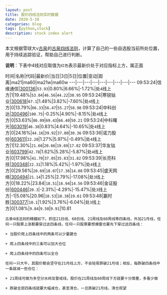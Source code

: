 ```yaml
---
layout: post
title: 股价四线法则实时数据
date: 2020-5-10
categories: blog
tags: [python,stock]
description: stock index alert
---
```



本文根据雪球大v[古泉](https://xueqiu.com/u/7148646888)的[古泉四线法则](https://xueqiu.com/7148646888/130498192)，计算了自己的一些自选股当前所处位置，用于持续追踪验证，帮助自己进行判断。

**说明**：下表中4线对应取值为`红色`表示最新价处于对应指标上方，属正面

时间|名称|代码|最新价|当日|3日|5日|位置|变动|距离|ma21|ma60|ma21w|ma60w
---|---|---|---|---|---|---|---|---
09:53:24|信维通信|[300136](https://xueqiu.com/S/SZ300136)|`53.93`|0.80%|6.66%|-1.72%|处`4`线上方|1|19.48%|`53.04`|`46.56`|`44.22`|`38.95`
09:53:24|寒锐钴业|[300618](https://xueqiu.com/S/SZ300618)|`67.1`|1.48%|3.82%|-7.60%|处`4`线上方|0|13.79%|`66.33`|`56.47`|`55.27`|`58.98`
09:53:24|中科创达|[300496](https://xueqiu.com/S/SZ300496)|`100.75`|-0.25%|4.90%|-8.15%|处`4`线上方|0|53.63%|`86.09`|`69.43`|`66.40`|`50.21`
09:53:24|中科曙光|[603019](https://xueqiu.com/S/SH603019)|`46.38`|0.83%|4.64%|-10.65%|处`4`线上方|0|24.16%|`44.16`|`39.92`|`37.80`|`30.36`
09:53:36|诺力股份|[603611](https://xueqiu.com/S/SH603611)|`22.28`|1.27%|5.97%|-0.49%|处`4`线上方|1|12.30%|`21.66`|`20.66`|`19.69`|`17.82`
09:53:37|华友钴业|[603799](https://xueqiu.com/S/SH603799)|`42.78`|1.62%|5.28%|-5.87%|处`4`线上方|0|17.98%|`41.70`|`37.05`|`35.83`|`31.82`
09:53:39|长亮科技|[300348](https://xueqiu.com/S/SZ300348)|`22.31`|1.18%|5.42%|-1.97%|处`4`线上方|0|29.56%|`20.69`|`18.07`|`17.36`|`14.08`
09:53:45|盛天网络|[300494](https://xueqiu.com/S/SZ300494)|`21.14`|1.25%|2.79%|-17.08%|处`3`线上方|0|18.22%|23.84|`18.51`|`16.94`|`14.56`
09:53:46|金证股份|[600446](https://xueqiu.com/S/SH600446)|`20.3`|-2.31%|-4.29%|-15.47%|处`3`线上方|-1|5.08%|20.96|`18.53`|`18.38`|`19.61`
09:53:48|赢时胜|[300377](https://xueqiu.com/S/SZ300377)|`10.1`|1.92%|3.76%|-6.04%|处`3`线上方|0|1.08%|`9.84`|`9.50`|`9.91`|10.81

```
古泉4线法则的精髓如下。抓住21日线、60日线、21周线及60周线等四条线，外加21月线，任何一只股票上涨都要穿过这四条线，任何一只股票要想爆雷也要先下穿过这四条线：

+ 当股价爬上四条线中的两条可以少量建仓

+ 爬上四条线中的三条可以加大仓位

+ 爬上四条线中的四条可以全仓

任何一只大牛，其股价都会坚守在21月线上方，不会轻易跌破21月线；相反，每跌破四条线中一条就减一些仓位：

+ 21周线可做为多空分水岭及警戒线，股价在21周线及60周线下方就要十分慎重，多看少做

+ 跌破全部四条线就要大幅减仓，甚至清仓，一旦跌破21月线，清仓观望
```